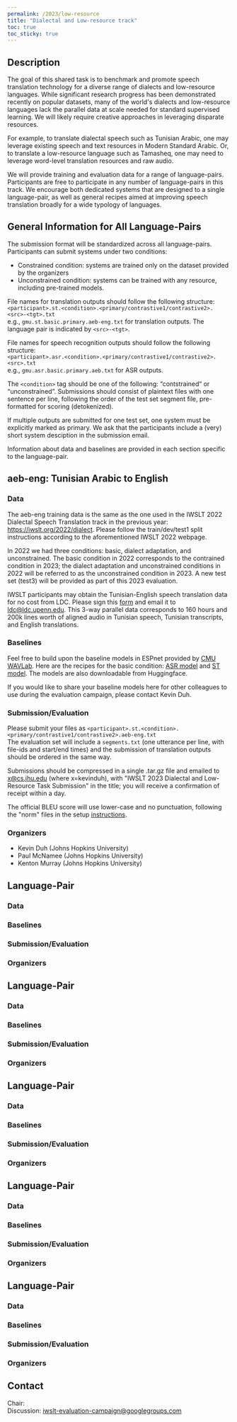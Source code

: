```yaml
---
permalink: /2023/low-resource
title: "Dialectal and Low-resource track"
toc: true
toc_sticky: true
---
```


<!--
Markdown notes: comments can be formed as in this example;
bulleted lines start with a - ;
if you want to have a line break either put a blank line in between the text or leave two spaces at the end of the line
-->

## Description

<!-- Description the task, the languages, and the type of data -->

The goal of this shared task is to benchmark and promote speech translation technology for a diverse range of dialects and low-resource languages.
While significant research progress has been demonstrated recently on popular datasets, many of the world's dialects and low-resource languages lack the parallel data at scale needed for standard supervised learning.
We will likely require creative approaches in leveraging disparate resources.

For example, to translate dialectal speech such as Tunisian Arabic, one may leverage existing speech and text resources in Modern Standard Arabic. 
Or, to translate a low-resource language such as Tamasheq, one may need to leverage word-level translation resources and raw audio. 

We will provide training and evaluation data for a range of language-pairs. 
Participants are free to participate in any number of language-pairs in this track. 
We encourage both dedicated systems that are designed to a single language-pair, as well as general recipes aimed at improving speech translation broadly for a wide typology of languages. 


## General Information for All Language-Pairs

The submission format will be standardized across all language-pairs.
Participants can submit systems under two conditions:
* Constrained condition: systems are trained only on the dataset provided by the organizers
* Unconstrained condition: systems can be trained with any resource, including pre-trained models. 

File names for translation outputs should follow the following structure:  <br>
```<participant>.st.<condition>.<primary/contrastive1/contrastive2>.<src>-<tgt>.txt``` <br>
e.g.,
```gmu.st.basic.primary.aeb-eng.txt``` for translation outputs. The language pair is indicated by ```<src>-<tgt>```. 

File names for speech recognition outputs should follow the following structure:  <br>
```<participant>.asr.<condition>.<primary/contrastive1/contrastive2>.<src>.txt``` <br>
e.g.,
```gmu.asr.basic.primary.aeb.txt``` for ASR outputs.

The ```<condition>``` tag should be one of the following: 
“contstrained“ or “unconstrained”. Submissions should consist of plaintext files with one sentence per line, following the order of the test set segment file, pre-formatted for scoring (detokenized). 

If multiple outputs are submitted for one test set, one system must be explicitly marked as primary.
We ask that the participants include a (very) short system desciption in the submission email.

Information about data and baselines are provided in each section specific to the language-pair. 

## aeb-eng: Tunisian Arabic to English 

### Data
<!-- Details description of the data and links to download -->

The aeb-eng training data is the same as the one used in the IWSLT 2022 Dialectal Speech Translation track in the previous year: <a href="https://iwslt.org/2022/dialect">https://iwslt.org/2022/dialect</a>. 
Please follow the train/dev/test1 split instructions according to the aforementioned IWSLT 2022 webpage.

In 2022 we had three conditions: basic, dialect adaptation, and unconstrained. 
The basic condition in 2022 corresponds to the contrained condition in 2023; the dialect adaptation and unconstrained conditions in 2022 will be referred to as the unconstrained condition in 2023.
A new test set (<it>test3</it>) will be provided as part of this 2023 evaluation. 

IWSLT participants may obtain the Tunisian-English speech translation data for no cost from LDC. Please sign this [form](https://www.cs.jhu.edu/~kevinduh/j/iwslt23/IWSLT_2023_LDC_Evaluation_Agreement) and email it to ldc@ldc.upenn.edu. This 3-way parallel data corresponds to 160 hours and 200k lines worth of aligned audio in Tunisian speech, Tunisian transcripts, and English translations.

### Baselines
<!-- Links to the baselines to be used (descriptions, publications and/or links to models, code) -->

Feel free to build upon the baseline models in ESPnet provided by <a href="https://shinjiwlab.github.io">CMU WAVLab</a>. Here are the recipes for the basic condition: <a href="https://github.com/espnet/espnet/blob/master/egs2/iwslt22_dialect/asr1/RESULTS.md">ASR model</a> and
<a href="https://github.com/espnet/espnet/blob/master/egs2/iwslt22_dialect/st1/RESULTS.md">ST model</a>. The models are also downloadable from Huggingface.

If you would like to share your baseline models here for other colleagues to use during the evaluation campaign, please contact Kevin Duh.

### Submission/Evaluation
<!-- Description of expected submission format and submission instructions -->
<!-- Description of metrics used for evaluation, what the official ranking is based on, links to evaluation scripts -->

Please submit your files as ```<participant>.st.<condition>.<primary/contrastive1/contrastive2>.aeb-eng.txt``` <br>
The evaluation set will include a `segments.txt` (one utterance per line, with file-ids and start/end times) and the submission of translation outputs should be ordered in the same way. 

 Submissions should be compressed in a single .tar.gz file and emailed to x@cs.jhu.edu (where x=kevinduh), with "IWSLT 2023 Dialectal and Low-Resource Task Submission" in the title; you will receive a confirmation of receipt within a day. 

The official BLEU score will use lower-case and no punctuation, following the "norm" files in the setup [instructions](https://github.com/kevinduh/iwslt22-dialect). 

### Organizers
<!-- List of organizers' names and affiliations -->

- Kevin Duh (Johns Hopkins University)
- Paul McNamee (Johns Hopkins University)
- Kenton Murray (Johns Hopkins University)

## Language-Pair
### Data
<!-- Details description of the data and links to download -->

### Baselines
<!-- Links to the baselines to be used (descriptions, publications and/or links to models, code) -->


### Submission/Evaluation
<!-- Description of expected submission format and submission instructions -->
<!-- Description of metrics used for evaluation, what the official ranking is based on, links to evaluation scripts -->

### Organizers
<!-- List of organizers' names and affiliations -->



## Language-Pair
### Data
<!-- Details description of the data and links to download -->

### Baselines
<!-- Links to the baselines to be used (descriptions, publications and/or links to models, code) -->


### Submission/Evaluation
<!-- Description of expected submission format and submission instructions -->
<!-- Description of metrics used for evaluation, what the official ranking is based on, links to evaluation scripts -->

### Organizers
<!-- List of organizers' names and affiliations -->



## Language-Pair
### Data
<!-- Details description of the data and links to download -->

### Baselines
<!-- Links to the baselines to be used (descriptions, publications and/or links to models, code) -->


### Submission/Evaluation
<!-- Description of expected submission format and submission instructions -->
<!-- Description of metrics used for evaluation, what the official ranking is based on, links to evaluation scripts -->

### Organizers
<!-- List of organizers' names and affiliations -->



## Language-Pair
### Data
<!-- Details description of the data and links to download -->

### Baselines
<!-- Links to the baselines to be used (descriptions, publications and/or links to models, code) -->


### Submission/Evaluation
<!-- Description of expected submission format and submission instructions -->
<!-- Description of metrics used for evaluation, what the official ranking is based on, links to evaluation scripts -->

### Organizers
<!-- List of organizers' names and affiliations -->



## Language-Pair
### Data
<!-- Details description of the data and links to download -->

### Baselines
<!-- Links to the baselines to be used (descriptions, publications and/or links to models, code) -->


### Submission/Evaluation
<!-- Description of expected submission format and submission instructions -->
<!-- Description of metrics used for evaluation, what the official ranking is based on, links to evaluation scripts -->

### Organizers
<!-- List of organizers' names and affiliations -->


## Contact

<!-- Add chair(s) and their contact info, as well as standard google group -->
Chair:   
Discussion: <iwslt-evaluation-campaign@googlegroups.com>
